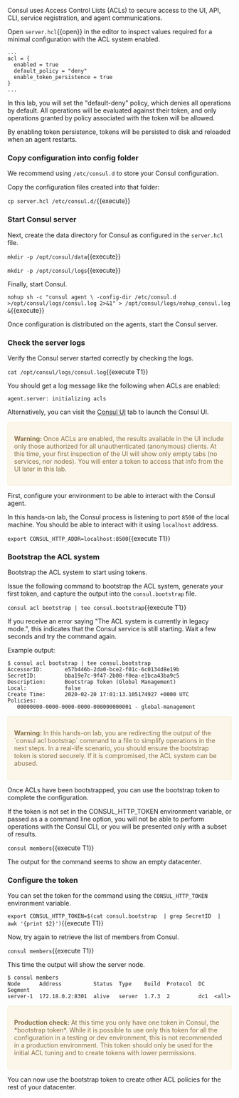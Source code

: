 Consul uses Access Control Lists (ACLs) to secure access to the UI, API, CLI,
service registration, and agent communications.

Open `server.hcl`{{open}} in the editor to inspect values required
for a minimal configuration with the ACL system enabled.

```
...
acl = {
  enabled = true
  default_policy = "deny"
  enable_token_persistence = true
}
...
```

In this lab, you will set the "default-deny" policy, which
denies all operations by default. All operations will be evaluated
against their token, and only operations granted by policy associated
with the token will be allowed.

By enabling token persistence, tokens will be persisted to disk and
reloaded when an agent restarts.

### Copy configuration into config folder

We recommend using `/etc/consul.d` to store your Consul configuration.

Copy the configuration files created into that folder:

`cp server.hcl /etc/consul.d/`{{execute}}

### Start Consul server

Next, create the data directory for Consul as configured in the `server.hcl` file.

`mkdir -p /opt/consul/data`{{execute}}

`mkdir -p /opt/consul/logs`{{execute}}

Finally, start Consul.

`nohup sh -c "consul agent \
  -config-dir /etc/consul.d >/opt/consul/logs/consul.log 2>&1" > /opt/consul/logs/nohup_consul.log &`{{execute}}

Once configuration is distributed on the agents, start the Consul server.

### Check the server logs

Verify the Consul server started correctly by checking the logs.

`cat /opt/consul/logs/consul.log`{{execute T1}}

You should get a log message like the following when ACLs are enabled:

`agent.server: initializing acls`

Alternatively, you can visit the [Consul UI](https://[[HOST_SUBDOMAIN]]-8500-[[KATACODA_HOST]].environments.katacoda.com/ui) tab to launch the Consul UI.

<div style="background-color:#fcf6ea; color:#866d42; border:1px solid #f8ebcf; padding:1em; border-radius:3px;">
  <p><strong>Warning: </strong>
  Once ACLs are enabled, the results available in the UI include only those authorized for all unauthenticated (anonymous) clients. At this time, your first inspection of the UI will show only empty tabs (no services, nor nodes). You will enter a token to access that info from the UI later in this lab.
</p></div>

First, configure your environment to be able to interact with the Consul agent.

In this hands-on lab, the Consul process is listening to port `8500` of the local
machine. You should be able to interact with it using `localhost` address.

`export CONSUL_HTTP_ADDR=localhost:8500`{{execute T1}}

### Bootstrap the ACL system

Bootstrap the ACL system to start using tokens.

Issue the following command to bootstrap the ACL system, generate your first token,
and capture the output into the `consul.bootstrap` file.

`consul acl bootstrap | tee consul.bootstrap`{{execute T1}}

If you receive an error saying "The ACL system is currently in legacy mode.", this
indicates that the Consul service is still starting. Wait a few seconds and try the
command again.

Example output:

```
$ consul acl bootstrap | tee consul.bootstrap
AccessorID:       e57b446b-2da0-bce2-f01c-6c0134d8e19b
SecretID:         bba19e7c-9f47-2b08-f0ea-e1bca43ba9c5
Description:      Bootstrap Token (Global Management)
Local:            false
Create Time:      2020-02-20 17:01:13.105174927 +0000 UTC
Policies:
   00000000-0000-0000-0000-000000000001 - global-management
```

<div style="background-color:#fcf6ea; color:#866d42; border:1px solid #f8ebcf; padding:1em; border-radius:3px;">
  <p><strong>Warning: </strong>
  In this hands-on lab, you are redirecting the output of the `consul acl bootstrap` command to a file to simplify operations in the next steps. In a real-life scenario, you should ensure the bootstrap token is stored securely. If it is compromised, the ACL system can be abused.
</p></div>

Once ACLs have been bootstrapped, you can use the bootstrap token
to complete the configuration.

If the token is not set in the CONSUL_HTTP_TOKEN environment variable,
or passed as a a command line option, you will not be able to perform
operations with the Consul CLI, or you will be presented only with a subset
of results.

`consul members`{{execute T1}}

The output for the command seems to show an empty datacenter.

### Configure the token

You can set the token for the command using the `CONSUL_HTTP_TOKEN`
environment variable.

`export CONSUL_HTTP_TOKEN=$(cat consul.bootstrap  | grep SecretID  | awk '{print $2}')`{{execute T1}}

Now, try again to retrieve the list of members from Consul.

`consul members`{{execute T1}}

This time the output will show the server node.

```plaintext
$ consul members
Node      Address          Status  Type    Build  Protocol  DC   Segment
server-1  172.18.0.2:8301  alive   server  1.7.3  2         dc1  <all>
```

<div style="background-color:#fcf6ea; color:#866d42; border:1px solid #f8ebcf; padding:1em; border-radius:3px;">
  <p><strong>Production check: </strong>
  At this time you only have one token in Consul, the *bootstrap token*. While it is possible to use only this token for all the configuration in a testing or dev environment, this is not recommended in a production environment. This token should only be used for the initial ACL tuning and to create tokens with lower permissions.
</p></div>

You can now use the bootstrap token to create other ACL policies
for the rest of your datacenter.
